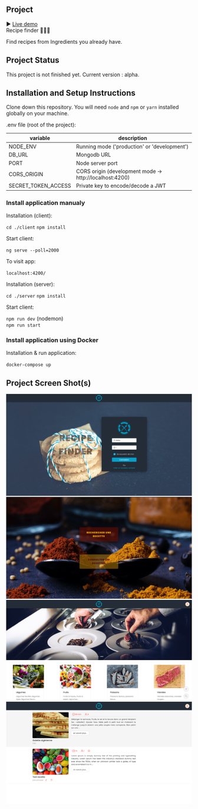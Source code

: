 ## Project

▶️ [Live demo](https://lcoakhost:3000/ 'recipe finder')<br />
Recipe finder 👨🏻‍🍳

Find recipes from Ingredients you already have.

## Project Status

This project is not finished yet.
Current version : alpha.

## Installation and Setup Instructions

Clone down this repository. You will need `node` and `npm` or `yarn` installed globally on your machine.

.env file (root of the project):

| variable            | description                                             |
| ------------------- | ------------------------------------------------------- |
| NODE_ENV            | Running mode ('production' or 'development')            |
| DB_URL              | Mongodb URL                                             |
| PORT                | Node server port                                        |
| CORS_ORIGIN         | CORS origin (development mode -> http://localhost:4200) |
| SECRET_TOKEN_ACCESS | Private key to encode/decode a JWT                      |

### Install application manualy

Installation (client):

`cd ./client`
`npm install`

Start client:

`ng serve --poll=2000`

To visit app:

`localhost:4200/`

Installation (server):

`cd ./server`
`npm install`

Start client:

`npm run dev` (nodemon)<br />
`npm run start`

### Install application using Docker

Installation & run application:

`docker-compose up`

## Project Screen Shot(s)

![Welcome section](public/resources/app-screen-shot1.png?raw=true 'Login')
![Project section](public/resources/app-screen-shot2.png?raw=true 'Home')
![Project section](public/resources/app-screen-shot3.png?raw=true 'Ingredients')
![Project section](public/resources/app-screen-shot4.png?raw=true 'Recipes')
